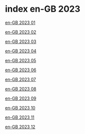 # index en-GB 2023

<a href="./01">en-GB 2023 01</a>

<a href="./02">en-GB 2023 02</a>

<a href="./03">en-GB 2023 03</a>

<a href="./04">en-GB 2023 04</a>

<a href="./05">en-GB 2023 05</a>

<a href="./06">en-GB 2023 06</a>

<a href="./07">en-GB 2023 07</a>

<a href="./08">en-GB 2023 08</a>

<a href="./09">en-GB 2023 09</a>

<a href="./10">en-GB 2023 10</a>

<a href="./11">en-GB 2023 11</a>

<a href="./12">en-GB 2023 12</a>
